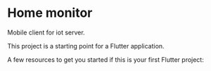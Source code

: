 # Home monitor

Mobile client for iot server.

This project is a starting point for a Flutter application.

A few resources to get you started if this is your first Flutter project:
